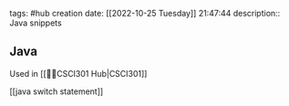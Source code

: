 tags: #hub 
creation date: [[2022-10-25 Tuesday]] 21:47:44
description:: Java snippets

## Java
Used in [[🧑‍💻CSCI301 Hub|CSCI301]]

[[java switch statement]]